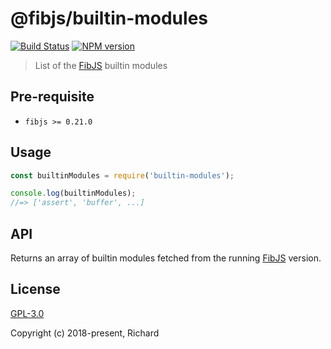 # @fibjs/builtin-modules

[![Build Status](https://travis-ci.org/fibjs-modules/builtin-modules.svg)](https://travis-ci.org/fibjs-modules/builtin-modules)
[![NPM version](https://img.shields.io/npm/v/@fibjs/builtin-modules.svg)](https://www.npmjs.org/package/@fibjs/builtin-modules)

> List of the [FibJS] builtin modules

## Pre-requisite

- `fibjs >= 0.21.0`

## Usage

```javascript
const builtinModules = require('builtin-modules');

console.log(builtinModules);
//=> ['assert', 'buffer', ...]
```

## API

Returns an array of builtin modules fetched from the running [FibJS] version.

## License

[GPL-3.0](https://opensource.org/licenses/GPL-3.0)

Copyright (c) 2018-present, Richard

[FibJS]:https://github.com/fibjs/fibjs
